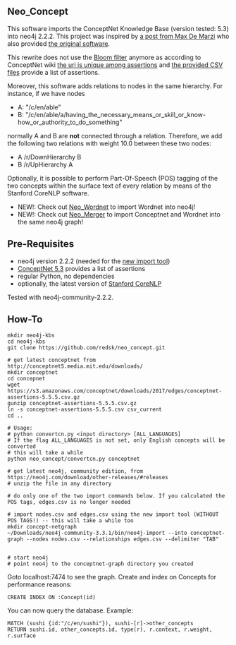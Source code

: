 Neo_Concept
-----------

This software imports the ConceptNet Knowledge Base (version tested: 5.3) into neo4j 2.2.2. 
This project was inspired by [a post from Max De Marzi](http://maxdemarzi.com/2013/05/13/knowledge-bases-in-neo4j/) who also provided [the original software](https://github.com/maxdemarzi/neo_concept).

This rewrite does not use the [Bloom filter](http://en.wikipedia.org/wiki/Bloom_filter) anymore as according to ConceptNet wiki [the uri is unique among assertions](https://github.com/commonsense/conceptnet5/wiki/Edges) and [the provided CSV files](http://conceptnet5.media.mit.edu/downloads/current/) provide a list of assertions. 

Moreover, this software adds relations to nodes in the same hierarchy. For instance, if we have nodes
- A: "/c/en/able"
- B: "/c/en/able/a/having_the_necessary_means_or_skill_or_know-how_or_authority_to_do_something"

normally A and B are **not** connected through a relation. Therefore, we add the following two relations with weight 10.0 between these two nodes:
- A /r/DownHierarchy B
- B /r/UpHierarchy A

Optionally, it is possible to perform Part-Of-Speech (POS) tagging of the two concepts within the surface text of every relation by means of the Stanford CoreNLP software. 

- NEW!: Check out [Neo_Wordnet](https://github.com/redsk/neo_wordnet) to import Wordnet into neo4j!
- NEW!: Check out [Neo_Merger](https://github.com/redsk/neo_merger) to import Conceptnet and Wordnet into the same neo4j graph!

Pre-Requisites
--------------

- neo4j version 2.2.2 (needed for the [new import tool](http://neo4j.com/docs/2.2.2/import-tool.html))
- [ConceptNet 5.3](http://conceptnet5.media.mit.edu/downloads/current/) provides a list of assertions
- regular Python, no dependencies
- optionally, the latest version of [Stanford CoreNLP](http://nlp.stanford.edu/software/corenlp.shtml)

Tested with neo4j-community-2.2.2.

How-To 
-------------------

    mkdir neo4j-kbs
    cd neo4j-kbs
    git clone https://github.com/redsk/neo_concept.git

    # get latest conceptnet from http://conceptnet5.media.mit.edu/downloads/
    mkdir conceptnet
    cd concepnet
    wget https://s3.amazonaws.com/conceptnet/downloads/2017/edges/conceptnet-assertions-5.5.5.csv.gz
    gunzip conceptnet-assertions-5.5.5.csv.gz
    ln -s conceptnet-assertions-5.5.5.csv csv_current
    cd ..

    # Usage:
    # python convertcn.py <input directory> [ALL_LANGUAGES]
    # If the flag ALL_LANGUAGES is not set, only English concepts will be converted
    # this will take a while
    python neo_concept/convertcn.py conceptnet

    # get latest neo4j, community edition, from https://neo4j.com/download/other-releases/#releases
    # unzip the file in any directory

    # do only one of the two import commands below. If you calculated the POS tags, edges.csv is no longer needed

    # import nodes.csv and edges.csv using the new import tool (WITHOUT POS TAGS!) -- this will take a while too
    mkdir concept-netgraph
    ~/Downloads/neo4j-community-3.3.1/bin/neo4j-import --into conceptnet-graph --nodes nodes.csv --relationships edges.csv --delimiter "TAB"


    # start neo4j
    # point neo4j to the conceptnet-graph directory you created


Goto localhost:7474 to see the graph. Create and index on Concepts for performance reasons:

    CREATE INDEX ON :Concept(id)

You can now query the database. Example:

    MATCH (sushi {id:"/c/en/sushi"}), sushi-[r]->other_concepts
    RETURN sushi.id, other_concepts.id, type(r), r.context, r.weight, r.surface
